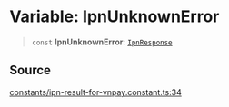 # Variable: IpnUnknownError

> `const` **IpnUnknownError**: [`IpnResponse`](../type-aliases/IpnResponse.md)

## Source

[constants/ipn-result-for-vnpay.constant.ts:34](https://github.com/lehuygiang28/vnpay/blob/e5d2c2c4802c32c8fbad34e0595b2cfeb2281905/src/constants/ipn-result-for-vnpay.constant.ts#L34)
